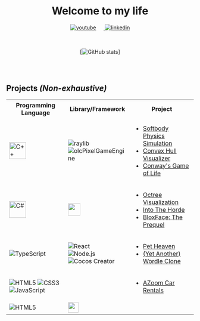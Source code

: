 <div align="center">

  # Welcome to my life 

  <a href="https://www.youtube.com/@alexanderneo8866/" target="_blank">
    <img src=https://img.shields.io/badge/YouTube-FF0000?style=for-the-badge&logo=youtube&logoColor=white alt=youtube style="margin-right: 20px;"/>
  </a>

  <a href="https://www.linkedin.com/in/alexanderneo427/" target="_blank">
    <img src=https://img.shields.io/badge/LinkedIn-0077B5?style=for-the-badge&logo=linkedin&logoColor=white alt=linkedin style=""/>
  </a>

  <br></br>
  [![GitHub stats](https://github-readme-stats.vercel.app/api?username=AlexanderNeo427&show_icons=true&theme=tokyonight)]
</div> 

<br></br>

## Projects *(Non-exhaustive)*
<table align="center">

  <!-- Headers -->
  <tr>
    <th>Programming Language</th>
    <th>Library/Framework</th>
    <th>Project</th>
  </tr>

  <!-- C++ -->
  <tr>
    <td>
      <img height="45px" src="https://img.shields.io/badge/C++-00599C?style=for-the-badge&logo=c%2B%2B&logoColor=white" alt="C++" />
    </td>
    <td>
      <img src="https://img.shields.io/badge/raylib-DA4648?style=for-the-badge&logo=raylib&logoColor=white" alt="raylib" /><br>
      <img src="https://img.shields.io/badge/olcPixelGameEngine-00599C?style=for-the-badge&logo=c%2B%2B&logoColor=white" alt="olcPixelGameEngine" />
    </td>
    <td>
      <ul>
        <li><a href="https://www.youtube.com/watch?v=dbthJvaGqBU">Softbody Physics Simulation</a><br></li>
        <li><a href="https://www.youtube.com/watch?v=ysKY90w-4r8">Convex Hull Visualizer</a></li>
        <li><a href="https://www.youtube.com/watch?v=tg9Nu65zjOE">Conway's Game of Life</a><br></li>
      </ul>
    </td>
  </tr>

  <!-- C# -->
  <tr>
    <td>
      <img height="45px" src="https://img.shields.io/badge/C%23-239120?style=for-the-badge&logo=c-sharp&logoColor=white" alt="C#" />
    </td>
    <td>
      <img height="33px" src="https://img.shields.io/badge/-Unity-%23444444?logo=Unity" />
    </td>
    <td>
      <ul>
        <li><a href="https://www.youtube.com/watch?v=eF0pfnKq1GU">Octree Visualization</a><br></li>
        <li><a href="https://www.youtube.com/watch?v=wWmGYGnthO8">Into The Horde</a></li>
        <li><a href="https://www.youtube.com/watch?v=Zktsre0W2rY&t=1s">BloxFace: The Prequel</a><br></li>
      </ul>
    </td>
  </tr>

  <!-- Typescript/React/NodeJS -->
  <tr>
    <td>
      <img src="https://img.shields.io/badge/TypeScript-007ACC?style=for-the-badge&logo=typescript&logoColor=white" alt="TypeScript" /><br>
    </td>
    <td>
      <img src="https://img.shields.io/badge/React-20232A?style=for-the-badge&logo=react&logoColor=61DAFB" alt="React" /><br>
      <img src="https://img.shields.io/badge/Node.js-43853D?style=for-the-badge&logo=node.js&logoColor=white" alt="Node.js" /><br>
      <img src="https://img.shields.io/badge/Cocos%20Creator-5088C5?style=for-the-badge&logo=cocos&logoColor=white" alt="Cocos Creator" />
    </td>
    <td>
      <ul>
        <li><a href="https://pet-heaven-9fbb4-68150.firebaseapp.com/">Pet Heaven</a><br></li>
        <li><a href="https://yet-another-wordle-clone.netlify.app/">(Yet Another) Wordle Clone</a></li>
      </ul>
    </td>
  </tr>

  <!-- HTML/CSS/JS -->
  <tr>
    <td>
      <img src="https://img.shields.io/badge/HTML5-E34F26?style=for-the-badge&logo=html5&logoColor=white" alt="HTML5" />
      <img src="https://img.shields.io/badge/CSS3-1572B6?style=for-the-badge&logo=css3&logoColor=white" alt="CSS3" />
      <img src="https://img.shields.io/badge/JavaScript-F7DF1E?style=for-the-badge&logo=javascript&logoColor=black" alt="JavaScript" />
    </td>
    <td></td>
    <td>
      <ul>
        <li><a href="https://azoom-car-rentals.netlify.app/">AZoom Car Rentals</a><br></li>
      </ul>
    </td>
  </tr>

  <!-- Java -->
  <tr>
    <td>
      <img src="https://img.shields.io/badge/Java-ED8B00?style=for-the-badge&logo=openjdk&logoColor=white" alt="HTML5" />
    </td>
    <td>
      <img height="28px" src="https://img.shields.io/badge/Android%20Studio-3DDC84?style=flat&logo=AndroidStudio&logoColor=white"> 
    </td>
    <td></td>
  </tr>
</table>
